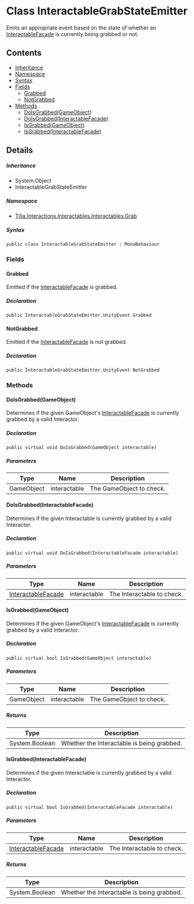 # Class InteractableGrabStateEmitter

Emits an appropriate event based on the state of whether an [InteractableFacade] is currently being grabbed or not.

## Contents

* [Inheritance]
* [Namespace]
* [Syntax]
* [Fields]
  * [Grabbed]
  * [NotGrabbed]
* [Methods]
  * [DoIsGrabbed(GameObject)]
  * [DoIsGrabbed(InteractableFacade)]
  * [IsGrabbed(GameObject)]
  * [IsGrabbed(InteractableFacade)]

## Details

##### Inheritance

* System.Object
* InteractableGrabStateEmitter

##### Namespace

* [Tilia.Interactions.Interactables.Interactables.Grab]

##### Syntax

```
public class InteractableGrabStateEmitter : MonoBehaviour
```

### Fields

#### Grabbed

Emitted if the [InteractableFacade] is grabbed.

##### Declaration

```
public InteractableGrabStateEmitter.UnityEvent Grabbed
```

#### NotGrabbed

Emitted if the [InteractableFacade] is not grabbed.

##### Declaration

```
public InteractableGrabStateEmitter.UnityEvent NotGrabbed
```

### Methods

#### DoIsGrabbed(GameObject)

Determines if the given GameObject's [InteractableFacade] is currently grabbed by a valid Interactor.

##### Declaration

```
public virtual void DoIsGrabbed(GameObject interactable)
```

##### Parameters

| Type | Name | Description |
| --- | --- | --- |
| GameObject | interactable | The GameObject to check. |

#### DoIsGrabbed(InteractableFacade)

Determines if the given Interactable is currently grabbed by a valid Interactor.

##### Declaration

```
public virtual void DoIsGrabbed(InteractableFacade interactable)
```

##### Parameters

| Type | Name | Description |
| --- | --- | --- |
| [InteractableFacade] | interactable | The Interactable to check. |

#### IsGrabbed(GameObject)

Determines if the given GameObject's [InteractableFacade] is currently grabbed by a valid Interactor.

##### Declaration

```
public virtual bool IsGrabbed(GameObject interactable)
```

##### Parameters

| Type | Name | Description |
| --- | --- | --- |
| GameObject | interactable | The GameObject to check. |

##### Returns

| Type | Description |
| --- | --- |
| System.Boolean | Whether the Interactable is being grabbed. |

#### IsGrabbed(InteractableFacade)

Determines if the given Interactable is currently grabbed by a valid Interactor.

##### Declaration

```
public virtual bool IsGrabbed(InteractableFacade interactable)
```

##### Parameters

| Type | Name | Description |
| --- | --- | --- |
| [InteractableFacade] | interactable | The Interactable to check. |

##### Returns

| Type | Description |
| --- | --- |
| System.Boolean | Whether the Interactable is being grabbed. |

[InteractableFacade]: ../../Interactables/InteractableFacade.md
[Tilia.Interactions.Interactables.Interactables.Grab]: README.md
[InteractableGrabStateEmitter.UnityEvent]: InteractableGrabStateEmitter.UnityEvent.md
[Inheritance]: #Inheritance
[Namespace]: #Namespace
[Syntax]: #Syntax
[Fields]: #Fields
[Grabbed]: #Grabbed
[NotGrabbed]: #NotGrabbed
[Methods]: #Methods
[DoIsGrabbed(GameObject)]: #DoIsGrabbedGameObject
[DoIsGrabbed(InteractableFacade)]: #DoIsGrabbedInteractableFacade
[IsGrabbed(GameObject)]: #IsGrabbedGameObject
[IsGrabbed(InteractableFacade)]: #IsGrabbedInteractableFacade
